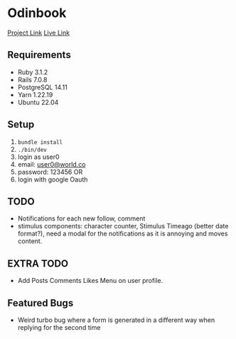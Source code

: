 # Odinbook

[Project Link](https://www.theodinproject.com/lessons/ruby-on-rails-rails-final-project)
[Live Link](#)

## Requirements
* Ruby 3.1.2
* Rails 7.0.8
* PostgreSQL 14.11
* Yarn 1.22.19
* Ubuntu 22.04

## Setup
1. ```bundle install```
2. ```./bin/dev```
3. login as user0
  1. email: user0@world.co
  2. password: 123456
  OR
4. login with google Oauth

## TODO
* Notifications for each new follow, comment
* stimulus components: character counter, Stimulus Timeago (better date format?), need a modal for the notifications as it is annoying and moves content.

## EXTRA TODO
* Add Posts Comments Likes Menu on user profile.

## Featured Bugs
* Weird turbo bug where a form is generated in a different way when replying for the second time